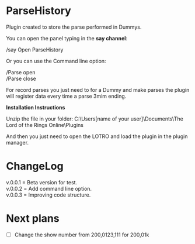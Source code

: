 # ParseHistory
Plugin created to store the parse performed in Dummys.

You can open the panel typing in the **say channel**:

/say Open ParseHistory

Or you can use the Command line option:

/Parse open\
/Parse close

For record parses you just need to for a Dummy and make parses the plugin will register data every time a parse 3mim ending.

**Installation Instructions**

Unzip the file in your folder:
C:\Users\[name of your user]\Documents\The Lord of the Rings Online\Plugins

And then you just need to open the LOTRO and load the plugin in the plugin manager.

ChangeLog
===============================================
v.0.0.1 = Beta version for test.\
v.0.0.2 = Add command line option.\
v.0.0.3 = Improving code structure.

Next plans
===============================================
- [ ] Change the show number from 200,0123,111 for 200,01k
